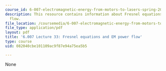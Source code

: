 ```yaml
---
course_id: 6-007-electromagnetic-energy-from-motors-to-lasers-spring-2011
description: This resource contains information about Fresnel equations and EM power
  flow.
file_location: /coursemedia/6-007-electromagnetic-energy-from-motors-to-lasers-spring-2011/082040cbe101109ac9f87e94a75ea5b5_MIT6_007S11_lec33.pdf
file_type: application/pdf
layout: pdf
title: '6.007 Lecture 33: Fresnel equations and EM power flow'
type: course
uid: 082040cbe101109ac9f87e94a75ea5b5

---
```

None